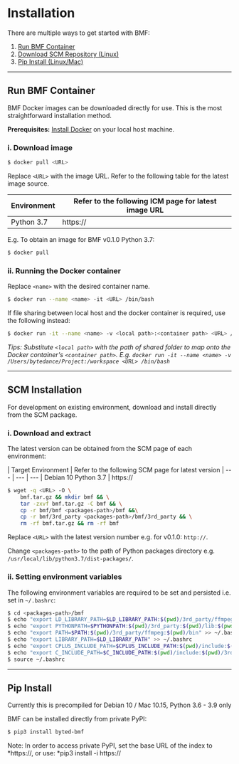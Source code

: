 # Installation

There are multiple ways to get started with BMF:
1. [Run BMF Container](#run-bmf-container)
2. [Download SCM Repository (Linux)](#scm-installation)
3. [Pip Install (Linux/Mac)](#pip-install)

---

## Run BMF Container

BMF Docker images can be downloaded directly for use. This is the most straightforward installation method.

**Prerequisites:**
[Install Docker](https://docs.docker.com/install/) on your local host machine.

### i. Download image
```bash
$ docker pull <URL>
```
Replace ```<URL>``` with the image URL. Refer to the following table for the latest image source.

| Environment | Refer to the following ICM page for latest image URL
| --- | ---
| Python 3.7 | https://

E.g. To obtain an image for BMF v0.1.0 Python 3.7:
```bash
$ docker pull 
```

### ii. Running the Docker container
Replace ```<name>``` with the desired container name.
```bash
$ docker run --name <name> -it <URL> /bin/bash
```

If file sharing between local host and the docker container is required, use the following instead:
```bash
$ docker run -it --name <name> -v <local path>:<container path> <URL> /bin/bash
```

*Tips: Substitute ```<local path>``` with the path of shared folder to map onto the Docker container's ```<container path>```. E.g. ```docker run -it --name <name> -v /Users/bytedance/Project:/workspace <URL> /bin/bash```*

---

## SCM Installation

For development on existing environment, download and install directly from the SCM package.

### i. Download and extract

The latest version can be obtained from the SCM page of each environment:

| Target Environment | Refer to the following SCM page for latest version
| --- | --- | ---
| Debian 10 Python 3.7 | https://

```bash
$ wget -q <URL> -O \
    bmf.tar.gz && mkdir bmf && \
    tar -zxvf bmf.tar.gz -C bmf && \
    cp -r bmf/bmf <packages-path>/bmf &&\
    cp -r bmf/3rd_party <packages-path>/bmf/3rd_party && \
    rm -rf bmf.tar.gz && rm -rf bmf
```

Replace ```<URL>``` with the latest version number e.g. for v0.1.0: ```http://```.

Change ```<packages-path>``` to the path of Python packages directory e.g. ```/usr/local/lib/python3.7/dist-packages/```.

### ii. Setting environment variables

The following environment variables are required to be set and persisted i.e. set in ```~/.bashrc```:
```bash
$ cd <packages-path>/bmf
$ echo "export LD_LIBRARY_PATH=$LD_LIBRARY_PATH:$(pwd)/3rd_party/ffmpeg:$(pwd)/lib:$(pwd)/3rd_party/lib" >> ~/.bashrc
$ echo "export PYTHONPATH=$PYTHONPATH:$(pwd)/3rd_party:$(pwd)/lib:$(pwd)" >> ~/.bashrc
$ echo "export PATH=$PATH:$(pwd)/3rd_party/ffmpeg:$(pwd)/bin" >> ~/.bashrc
$ echo "export LIBRARY_PATH=$LD_LIBRARY_PATH" >> ~/.bashrc
$ echo "export CPLUS_INCLUDE_PATH=$CPLUS_INCLUDE_PATH:$(pwd)/include:$(pwd)/3rd_party/include" >> ~/.bashrc
$ echo "export C_INCLUDE_PATH=$C_INCLUDE_PATH:$(pwd)/include:$(pwd)/3rd_party/include" >> ~/.bashrc
$ source ~/.bashrc
```

---

## Pip Install
Currently this is precompiled for Debian 10 / Mac 10.15, Python 3.6 - 3.9 only

BMF can be installed directly from private PyPI:
```bash
$ pip3 install byted-bmf
```

Note: In order to access private PyPI, set the base URL of the index to *https://, or use: *pip3 install -i https://
